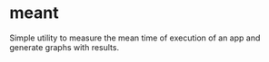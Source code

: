 meant
=====

Simple utility to measure the mean time of execution of an app and generate graphs with results.